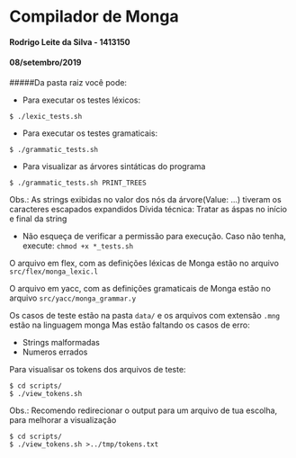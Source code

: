 # Compilador de Monga
#### Rodrigo Leite da Silva - 1413150
#### 08/setembro/2019


#####Da pasta raiz você pode:
 - Para executar os testes léxicos:
```
$ ./lexic_tests.sh
```

 - Para executar os testes gramaticais:
```
$ ./grammatic_tests.sh
```

 - Para visualizar as árvores sintáticas do programa
 ```
 $ ./grammatic_tests.sh PRINT_TREES
 ```
Obs.: As strings exibidas no valor dos nós da árvore(Value: ...) tiveram os caracteres escapados expandidos
Dívida técnica: Tratar as áspas no início e final da string

 - Não esqueça de verificar a permissão para execução. Caso não tenha, execute: ``` chmod +x *_tests.sh ```

O arquivo em flex, com as definições léxicas de Monga estão no arquivo ``` src/flex/monga_lexic.l ```

O arquivo em yacc, com as definições gramaticais de Monga estão no arquivo ``` src/yacc/monga_grammar.y ```

Os casos de teste estão na pasta ``` data/ ``` e os arquivos com extensão ```.mng``` estão na linguagem monga
Mas estão faltando os casos de erro:
 - Strings malformadas
 - Numeros errados

Para visualisar os tokens dos arquivos de teste:
```
$ cd scripts/
$ ./view_tokens.sh
```
Obs.: Recomendo redirecionar o output para um arquivo de tua escolha, para melhorar a visualização
```
$ cd scripts/
$ ./view_tokens.sh >../tmp/tokens.txt
```
